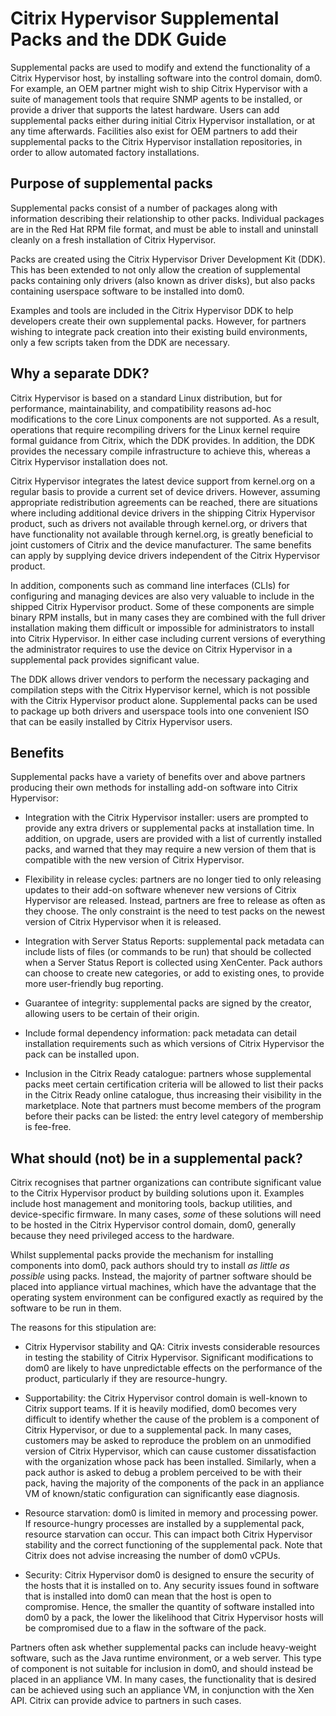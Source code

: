 # Citrix Hypervisor Supplemental Packs and the DDK Guide

Supplemental packs are used to modify and extend the functionality of a Citrix Hypervisor host, by installing software into the control domain, dom0.
For example, an OEM partner might wish to ship Citrix Hypervisor with a suite of management tools that require SNMP agents to be installed, or provide a driver that supports the latest hardware.
Users can add supplemental packs either during initial Citrix Hypervisor installation, or at any time afterwards.
Facilities also exist for OEM partners to add their supplemental packs to the Citrix Hypervisor installation repositories, in order to allow automated factory installations.

## Purpose of supplemental packs

Supplemental packs consist of a number of packages along with information describing their relationship to other packs.
Individual packages are in the Red Hat RPM file format, and must be able to install and uninstall cleanly on a fresh installation of Citrix Hypervisor.

Packs are created using the Citrix Hypervisor Driver Development Kit (DDK).
This has been extended to not only allow the creation of supplemental packs containing only drivers (also known as driver disks), but also packs containing userspace software to be installed into dom0.

Examples and tools are included in the Citrix Hypervisor DDK to help developers create their own supplemental packs.
However, for partners wishing to integrate pack creation into their existing build environments, only a few scripts taken from the DDK are necessary.

## Why a separate DDK?

Citrix Hypervisor is based on a standard Linux distribution, but for performance, maintainability, and compatibility reasons ad-hoc modifications to the core Linux components are not supported.
As a result, operations that require recompiling drivers for the Linux kernel require formal guidance from Citrix, which the DDK provides.
In addition, the DDK provides the necessary compile infrastructure to achieve this, whereas a Citrix Hypervisor installation does not.

Citrix Hypervisor integrates the latest device support from kernel.org on a regular basis to provide a current set of device drivers.
However, assuming appropriate redistribution agreements can be reached, there are situations where including additional device drivers in the shipping Citrix Hypervisor product, such as drivers not available through kernel.org, or drivers that have functionality not available through kernel.org, is greatly beneficial to joint customers of Citrix and the device manufacturer.
The same benefits can apply by supplying device drivers independent of the Citrix Hypervisor product.

In addition, components such as command line interfaces (CLIs) for configuring and managing devices are also very valuable to include in the shipped Citrix Hypervisor product.
Some of these components are simple binary RPM installs, but in many cases they are combined with the full driver installation making them difficult or impossible for
administrators to install into Citrix Hypervisor.
In either case including current versions of everything the administrator requires to use the device on Citrix Hypervisor in a supplemental pack provides significant value.

The DDK allows driver vendors to perform the necessary packaging and compilation steps with the Citrix Hypervisor kernel, which is not possible with the Citrix Hypervisor product alone.
Supplemental packs can be used to package up both drivers and userspace tools into one convenient ISO that can be easily installed by Citrix Hypervisor users.

## Benefits

Supplemental packs have a variety of benefits over and above partners producing their own methods for installing add-on software into Citrix Hypervisor:

-  Integration with the Citrix Hypervisor installer: users are prompted to provide any extra drivers or supplemental packs at installation time.
    In addition, on upgrade, users are provided with a list of currently installed packs, and warned that they may require a new version of them that is compatible with the new version of Citrix Hypervisor.

-  Flexibility in release cycles: partners are no longer tied to only releasing updates to their add-on software whenever new versions of Citrix Hypervisor are released.
    Instead, partners are free to release as often as they choose.
    The only constraint is the need to test packs on the newest version of Citrix Hypervisor when it is released.

-  Integration with Server Status Reports: supplemental pack metadata can include lists of files (or commands to be run) that should be collected when a Server Status Report is collected using XenCenter.
    Pack authors can choose to create new categories, or add to existing ones, to provide more user-friendly bug reporting.

-  Guarantee of integrity: supplemental packs are signed by the creator, allowing users to be certain of their origin.

-  Include formal dependency information: pack metadata can detail installation requirements such as which versions of Citrix Hypervisor the pack can be installed upon.

-  Inclusion in the Citrix Ready catalogue: partners whose supplemental packs meet certain certification criteria will be allowed to list their packs in the Citrix Ready online catalogue, thus increasing their visibility in the marketplace.
    Note that partners must become members of the program before their packs can be listed: the entry level category of membership is fee-free.

## What should (not) be in a supplemental pack?

Citrix recognises that partner organizations can contribute significant value to the Citrix Hypervisor product by building solutions upon it.
Examples include host management and monitoring tools, backup utilities, and device-specific firmware.
In many cases, *some* of these solutions will need to be hosted in the Citrix Hypervisor control domain, dom0, generally because they need privileged access to the hardware.

Whilst supplemental packs provide the mechanism for installing components into dom0, pack authors should try to install *as little as possible* using packs.
Instead, the majority of partner software should be placed into appliance virtual machines, which have the advantage that the operating system environment can be configured exactly as required by the software to be run in them.

The reasons for this stipulation are:

-  Citrix Hypervisor stability and QA: Citrix invests considerable resources in testing the stability of Citrix Hypervisor.
    Significant modifications to dom0 are likely to have unpredictable effects on the performance of the product, particularly if they are resource-hungry.

-  Supportability: the Citrix Hypervisor control domain is well-known to Citrix support teams.
    If it is heavily modified, dom0 becomes very difficult to identify whether the cause of the problem is a component of Citrix Hypervisor, or due to a supplemental pack.
    In many cases, customers may be asked to reproduce the problem on an unmodified version of Citrix Hypervisor, which can cause customer dissatisfaction with the organization whose pack has been installed.
    Similarly, when a pack author is asked to debug a problem perceived to be with their pack, having the majority of the components of the pack in an appliance VM of known/static configuration can significantly ease diagnosis.

-  Resource starvation: dom0 is limited in memory and processing power.
    If resource-hungry processes are installed by a supplemental pack, resource starvation can occur.
    This can impact both Citrix Hypervisor stability and the correct functioning of the supplemental pack.
    Note that Citrix does not advise increasing the number of dom0 vCPUs.

-  Security: Citrix Hypervisor dom0 is designed to ensure the security of the hosts that it is installed on to.
    Any security issues found in software that is installed into dom0 can mean that the host is open to compromise.
    Hence, the smaller the quantity of software installed into dom0 by a pack, the lower the likelihood that Citrix Hypervisor hosts will be compromised due to a flaw in the software of the pack.

Partners often ask whether supplemental packs can include heavy-weight software, such as the Java runtime environment, or a web server.
This type of component is not suitable for inclusion in dom0, and should instead be placed in an appliance VM.
In many cases, the functionality that is desired can be achieved using such an appliance VM, in conjunction with the Xen API.
Citrix can provide advice to partners in such cases.